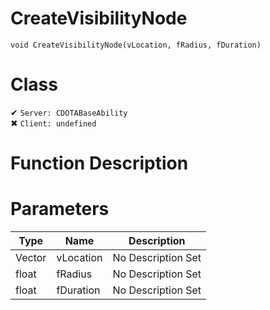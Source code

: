 # CreateVisibilityNode
```
void CreateVisibilityNode(vLocation, fRadius, fDuration)
```
# Class
✔ `Server: CDOTABaseAbility`  
✖ `Client: undefined`  

# Function Description

# Parameters
Type|Name|Description
--|--|--
Vector|vLocation|No Description Set
float|fRadius|No Description Set
float|fDuration|No Description Set
